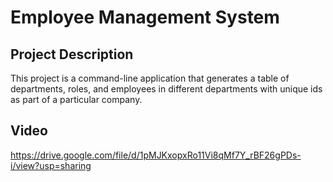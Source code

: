 # Employee Management System

## Project Description

This project is a command-line application that generates a table of departments, roles, and employees in different departments with unique ids as part of a particular company.

## Video

https://drive.google.com/file/d/1pMJKxopxRo11Vi8qMf7Y_rBF26gPDs-i/view?usp=sharing